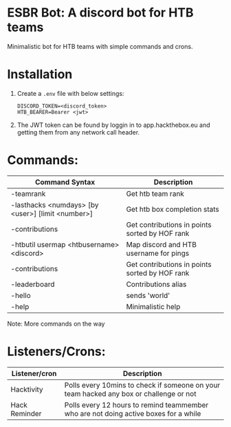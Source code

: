 # ESBR Bot: A discord bot for HTB teams

Minimalistic bot for HTB teams with simple commands and crons.

# Installation
1. Create a `.env` file with below settings:
    ```
    DISCORD_TOKEN=<discord_token>
    HTB_BEARER=Bearer <jwt>
    ``` 
2. The JWT token can be found by loggin in to app.hackthebox.eu and getting them from any network call header.

# Commands:

| Command Syntax                   | Description  |
| -----------------------| -----|
| -teamrank | Get htb team rank |
| -lasthacks \<numdays\> [by \<user\>] [limit \<number\>] | Get htb box completion stats |
| -contributions      | Get contributions in points sorted by HOF rank |
| -htbutil usermap \<htbusername\> \<discord\>      | Map discord and HTB username for pings |
| -contributions      | Get contributions in points sorted by HOF rank |
| -leaderboard | Contributions alias | 
|-hello | sends 'world' |
| -help | Minimalistic help | 

Note: More commands on the way

# Listeners/Crons:

| Listener/cron                   | Description  |
| -----------------------| -----|
| Hacktivity | Polls every 10mins to check if someone on your team hacked any box or challenge or not | 
| Hack Reminder | Polls every 12 hours to remind teammember who are not doing active boxes for a while | 